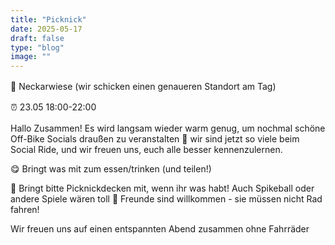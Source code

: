 ```yaml
---
title: "Picknick"
date: 2025-05-17
draft: false
type: "blog"
image: ""
---
```

<div style="margin-top: 1.0rem;"></div>
📌 Neckarwiese (wir schicken einen genaueren Standort am Tag)
<div style="margin-top: 1.0rem;"></div>

⏰ 23.05 18:00-22:00
<div style="margin-top: 1.0rem;"></div>

Hallo Zusammen! Es wird langsam wieder warm genug, um nochmal schöne Off-Bike Socials draußen zu veranstalten 🥳 wir sind jetzt so viele beim Social Ride, und wir freuen uns, euch alle besser kennenzulernen.

😋 Bringt was mit zum essen/trinken (und teilen!)

🏀 Bringt bitte Picknickdecken mit, wenn ihr was habt! Auch Spikeball oder andere Spiele wären toll
🖤 Freunde sind willkommen - sie müssen nicht Rad fahren!

Wir freuen uns auf einen entspannten Abend zusammen ohne Fahrräder 
